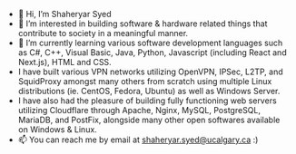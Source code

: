 - 👋 Hi, I’m Shaheryar Syed
- 👀 I’m interested in building software & hardware related things that contribute to society in a meaningful manner.
- 🌱 I’m currently learning various software development languages such as C#, C++, Visual Basic, Java, Python, Javascript (including React and Next.js), HTML and CSS.
- I have built various VPN networks utilizing OpenVPN, IPSec, L2TP, and SquidProxy amongst many others from scratch using multiple Linux distributions (ie. CentOS, Fedora, Ubuntu) as well as Windows Server.
- I have also had the pleasure of building fully functioning web servers utilizing Cloudflare through Apache, Nginx, MySQL, PostgreSQL, MariaDB, and PostFix, alongside many other open softwares available on Windows & Linux. 
- 📫 You can reach me by email at shaheryar.syed@ucalgary.ca :)

<!---
shaheryar99/shaheryar99 is a ✨ special ✨ repository because its `README.md` (this file) appears on your GitHub profile.
You can click the Preview link to take a look at your changes.
--->
